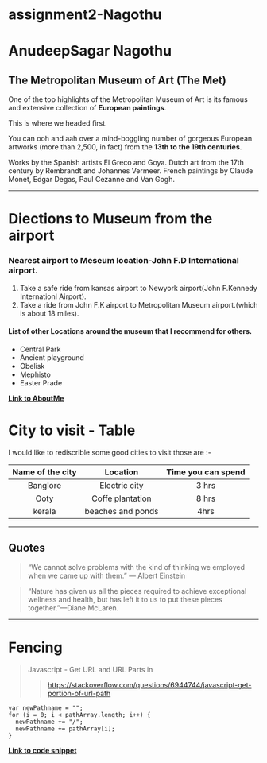 # assignment2-Nagothu
# AnudeepSagar Nagothu
## The Metropolitan Museum of Art (The Met)
One of the top highlights of the Metropolitan Museum of Art is its famous and extensive collection of **European paintings**.

This is where we headed first.

You can ooh and aah over a mind-boggling number of gorgeous European artworks (more than 2,500, in fact) from the **13th to the 19th centuries**.

Works by the Spanish artists El Greco and Goya. Dutch art from the 17th century by Rembrandt and Johannes Vermeer. French paintings by Claude Monet, Edgar Degas, Paul Cezanne and Van Gogh.


---
# Diections to Museum from the airport
### Nearest airport  to Meseum location-John F.D International airport.
1. Take a safe ride from kansas airport to Newyork airport(John F.Kennedy Internationl Airport).
2.  Take a ride from John F.K airport to Metropolitan Museum airport.(which is about 18 miles).

#### List of other Locations around the museum that I recommend for others.
* Central Park
* Ancient playground
* Obelisk
* Mephisto
* Easter Prade

**[Link to AboutMe](AboutMe.md)**

# City to visit - Table

I would like to rediscrible some good cities  to visit those are :-

|Name of the city|Location|Time you can spend|
|:---:|:---:|:---:|
|Banglore|Electric city| 3 hrs|
|Ooty|Coffe plantation|8 hrs|
kerala|beaches and ponds|4hrs|

---
## Quotes

> “We cannot solve problems with the kind of thinking we employed when we came up with them.” — Albert Einstein <br>

>“Nature has given us all the pieces required to achieve exceptional wellness and health, but has left it to us to put these pieces together.”—Diane McLaren.

---
# Fencing
>Javascript - Get URL and URL Parts in 
>> https://stackoverflow.com/questions/6944744/javascript-get-portion-of-url-path
```
var newPathname = "";
for (i = 0; i < pathArray.length; i++) {
  newPathname += "/";
  newPathname += pathArray[i];
}
```
**[Link to code snippet](https://css-tricks.com/snippets/javascript/get-url-and-url-parts-in-javascript/)**
